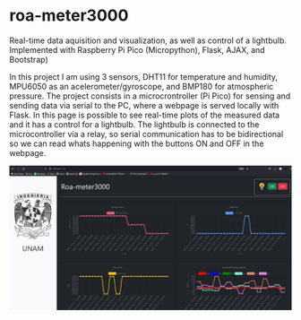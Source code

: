 # roa-meter3000
Real-time data aquisition and visualization, as well as control of a lightbulb. Implemented with Raspberry Pi Pico (Micropython), Flask, AJAX, and Bootstrap)

In this project I am using 3 sensors, DHT11 for temperature and humidity, MPU6050 as an acelerometer/gyroscope, and BMP180 for atmospheric pressure.
The project consists in a microcrontroller (Pi Pico) for sensing and sending data via serial to the PC, where a webpage is served locally with Flask. In this page is possible to see real-time plots of the measured data and it has a control for a lightbulb. The lightbulb is connected to the microcontroller via a relay, so serial communication has to be bidirectional so we can read whats happening with the buttons ON and OFF in the webpage.

![alt text](https://github.com/aleonsa/roa-meter3000/blob/master/roa-meter3000.jpg?raw=true)
